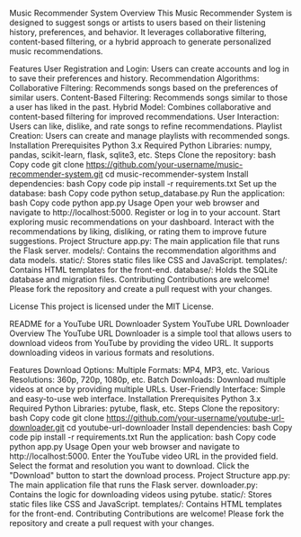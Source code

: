 Music Recommender System
Overview
This Music Recommender System is designed to suggest songs or artists to users based on their listening history, preferences, and behavior. It leverages collaborative filtering, content-based filtering, or a hybrid approach to generate personalized music recommendations.

Features
User Registration and Login: Users can create accounts and log in to save their preferences and history.
Recommendation Algorithms:
Collaborative Filtering: Recommends songs based on the preferences of similar users.
Content-Based Filtering: Recommends songs similar to those a user has liked in the past.
Hybrid Model: Combines collaborative and content-based filtering for improved recommendations.
User Interaction: Users can like, dislike, and rate songs to refine recommendations.
Playlist Creation: Users can create and manage playlists with recommended songs.
Installation
Prerequisites
Python 3.x
Required Python Libraries: numpy, pandas, scikit-learn, flask, sqlite3, etc.
Steps
Clone the repository:
bash
Copy code
git clone https://github.com/your-username/music-recommender-system.git
cd music-recommender-system
Install dependencies:
bash
Copy code
pip install -r requirements.txt
Set up the database:
bash
Copy code
python setup_database.py
Run the application:
bash
Copy code
python app.py
Usage
Open your web browser and navigate to http://localhost:5000.
Register or log in to your account.
Start exploring music recommendations on your dashboard.
Interact with the recommendations by liking, disliking, or rating them to improve future suggestions.
Project Structure
app.py: The main application file that runs the Flask server.
models/: Contains the recommendation algorithms and data models.
static/: Stores static files like CSS and JavaScript.
templates/: Contains HTML templates for the front-end.
database/: Holds the SQLite database and migration files.
Contributing
Contributions are welcome! Please fork the repository and create a pull request with your changes.

License
This project is licensed under the MIT License.

README for a YouTube URL Downloader System
YouTube URL Downloader
Overview
The YouTube URL Downloader is a simple tool that allows users to download videos from YouTube by providing the video URL. It supports downloading videos in various formats and resolutions.

Features
Download Options:
Multiple Formats: MP4, MP3, etc.
Various Resolutions: 360p, 720p, 1080p, etc.
Batch Downloads: Download multiple videos at once by providing multiple URLs.
User-Friendly Interface: Simple and easy-to-use web interface.
Installation
Prerequisites
Python 3.x
Required Python Libraries: pytube, flask, etc.
Steps
Clone the repository:
bash
Copy code
git clone https://github.com/your-username/youtube-url-downloader.git
cd youtube-url-downloader
Install dependencies:
bash
Copy code
pip install -r requirements.txt
Run the application:
bash
Copy code
python app.py
Usage
Open your web browser and navigate to http://localhost:5000.
Enter the YouTube video URL in the provided field.
Select the format and resolution you want to download.
Click the "Download" button to start the download process.
Project Structure
app.py: The main application file that runs the Flask server.
downloader.py: Contains the logic for downloading videos using pytube.
static/: Stores static files like CSS and JavaScript.
templates/: Contains HTML templates for the front-end.
Contributing
Contributions are welcome! Please fork the repository and create a pull request with your changes.
